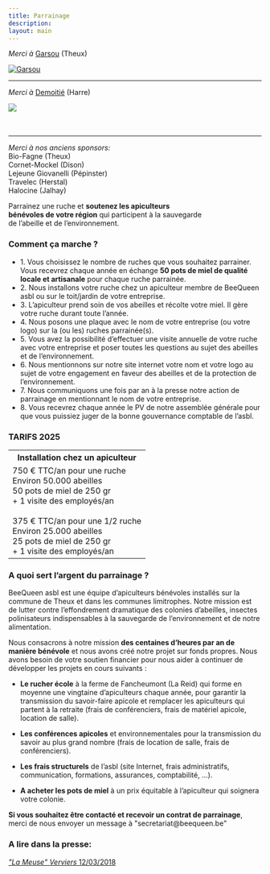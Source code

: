 ```yaml
---
title: Parrainage
description:
layout: main
---
```


<div class="block-group">
<div class="block gauche_etroit">

<i>Merci à</i> <a href="https://www.garsou.com">Garsou</a> (Theux)  
<div class="thumb">
<a href="#" target="_blank"><img src="/static/img/ruche_garsou_40pct.jpg" alt="Garsou"/></a>
</div>

<hr>

<i>Merci à</i> <a href="https://www.entreprise-demoitie.be">Demoitié</a> (Harre)  
<div class="thumb">
<a href="#" target="_blank"><img src="/static/img/ruche_demoitie.jpg"></a>
</div>
<br>
<br>

<hr>

<i>Merci à nos anciens sponsors:</i>  
Bio-Fagne (Theux)   
Cornet-Mockel (Dison)   
Lejeune Giovanelli (Pépinster)  
Travelec (Herstal)  
Halocine (Jalhay)  

</div>
<div class="block droite_large">

<p class="tit">Parrainez une ruche et <b>soutenez les apiculteurs<br>   
bénévoles de votre région</b> qui participent à la sauvegarde<br>
de l’abeille et de l’environnement.</p>

<h3>Comment ça marche ?</h3>
<ul>
<li>1. Vous choisissez le nombre de ruches que vous souhaitez parrainer. Vous recevrez chaque année en échange <b>50 pots de miel de qualité locale et artisanale</b> pour chaque ruche parrainée.</li>
<li>2. Nous installons votre ruche chez un apiculteur membre de BeeQueen asbl ou sur le toit/jardin de votre entreprise.</li>
<li>3. L’apiculteur prend soin de vos abeilles et récolte votre miel. Il gère votre ruche durant toute l’année.</li>
<li>4. Nous posons une plaque avec le nom de votre entreprise (ou votre logo) sur la (ou les) ruches parrainée(s).</li>
<li>5. Vous avez la possibilité d’effectuer une visite annuelle de votre ruche avec votre entreprise et poser toutes les questions au sujet des abeilles et de l’environnement.</li>
<li>6. Nous mentionnons sur notre site internet votre nom et votre logo au sujet de votre engagement en faveur des abeilles et de la protection de l’environnement.</li>
<li>7. Nous communiquons une fois par an à la presse notre action de parrainage en mentionnant le nom de votre entreprise.</li>
<li>8. Vous recevrez chaque année le PV de notre assemblée générale pour que vous puissiez juger de la bonne gouvernance comptable de l’asbl.</li>
</ul>

<h3>TARIFS 2025</h3>
<div class="withborder">
<table>
<tr>
<th>Installation chez un apiculteur</th>
<!-- <th>Installation sur le toit ou le jardin de<br>
votre entreprise sur la commune de<br>
Theux ou sur une commune limitrophe</th> -->
</tr>
<tr>
<td>750 € TTC/an pour une ruche<br>
Environ 50.000 abeilles<br>
50 pots de miel de 250 gr<br>
+ 1 visite des employés/an<br>
<br>
375 € TTC/an pour une 1/2 ruche<br>
Environ 25.000 abeilles<br>
25 pots de miel de 250 gr<br>
+ 1 visite des employés/an<br>
</td>
<!-- <td>2.050 € TTC/an pour deux ruches *</br>
Environ 100.000 abeilles<br>
100 pots de miel de 250 gr<br>
+ 1 visite des employés/an<br>
</td> 
</tr>
<tr>
<td></td>
<td>* après vérification des normes de<br>distances sécuritaires<br>
* selon la disponibilité de nos apiculteurs</td> -->
</tr>
</table>

### A quoi sert l’argent du parrainage ?

BeeQueen asbl est une équipe d’apiculteurs bénévoles installés sur la commune de Theux et dans les communes limitrophes. Notre mission est de lutter contre l’effondrement dramatique des colonies d’abeilles, insectes polinisateurs indispensables à la sauvegarde de l’environnement et de notre alimentation.

Nous consacrons à notre mission **des centaines d’heures par an de manière bénévole** et nous avons créé notre projet sur fonds propres. Nous avons besoin de votre soutien financier pour nous aider à continuer de développer les projets en cours suivants :

* **Le rucher école** à la ferme de Fancheumont (La Reid) qui forme en moyenne une vingtaine d’apiculteurs chaque année, pour garantir la transmission du savoir-faire apicole et remplacer les apiculteurs qui partent à la retraite (frais de conférenciers, frais de matériel apicole, location de salle).  

<!--
2. **La station de fécondation** dans la forêt d’Hertogenwald au bord du parc naturel des Hautes Fagnes. Cette station permet aux apiculteurs d’obtenir des colonies d’abeilles sélectionnés notamment pour la résistance aux parasites tel que le varroa (frais de transports, frais de matériel).  

3. **La recherche scientifique** en collaboration avec le programme européen Beebreed pour lutter contre les parasites qui affaiblissent et déciment nos abeilles comme par exemple, le varroa qui est un acarien invasif (documentation, frais de transport aux colloques, formations, …).  
-->

* **Les conférences apicoles** et environnementales pour la transmission du savoir au plus grand nombre (frais de location de salle, frais de conférenciers).

* **Les frais structurels** de l’asbl (site Internet, frais administratifs, communication, formations, assurances, comptabilité, …).

* **A acheter les pots de miel** à un prix équitable à l’apiculteur qui soignera votre colonie.

**Si vous souhaitez être contacté et recevoir un contrat de parrainage**, merci de nous envoyer un message à "secre<!-- abc@def -->tariat@beeque<!-- @abc.com -->en.be"

<h3>A lire dans la presse:</h3>
<p class="ri10"><a href="la-meuse-verviers-12-03-2018"><i>"La Meuse" Verviers</i> 12/03/2018</a><br>

</div>
</div>
